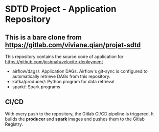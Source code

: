 # SDTD Project - Application Repository

## This is a bare clone from https://gitlab.com/viviane.qian/projet-sdtd
This repository contains the source code of application for https://github.com/joshnah/velocite-deployment

- airflow/dags/: Application DAGs. Airflow's git-sync is configured to automatically retrieve DAGs from this repository.
- kafka/producer/: Python program for data retrieval
- spark/: Spark programs


## CI/CD
With every push to the repository, the Gitlab CI/CD pipeline is triggered. It builds the **producer** and **spark** images and pushes them to the Gitlab Registry.
